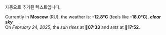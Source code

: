 
자동으로 추가된 텍스트입니다.

<!--START_SECTION:weather:moscow-->
Currently in **Moscow** (RU), the weather is: **-12.8°C** (feels like **-18.0°C**), ***clear sky***<br/>
On *February 24, 2025*, the *sun rises* at 🌅**07:33** and *sets* at 🌇**17:52**.
<!--END_SECTION:weather-->
